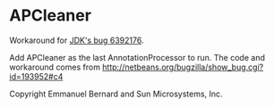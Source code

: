 # APCleaner

Workaround for [JDK's bug 6392176](http://bugs.sun.com/bugdatabase/view_bug.do?bug_id=6392176).

Add APCleaner as the last AnnotationProcessor to run. The code and workaround comes from http://netbeans.org/bugzilla/show_bug.cgi?id=193952#c4

Copyright Emmanuel Bernard and Sun Microsystems, Inc.